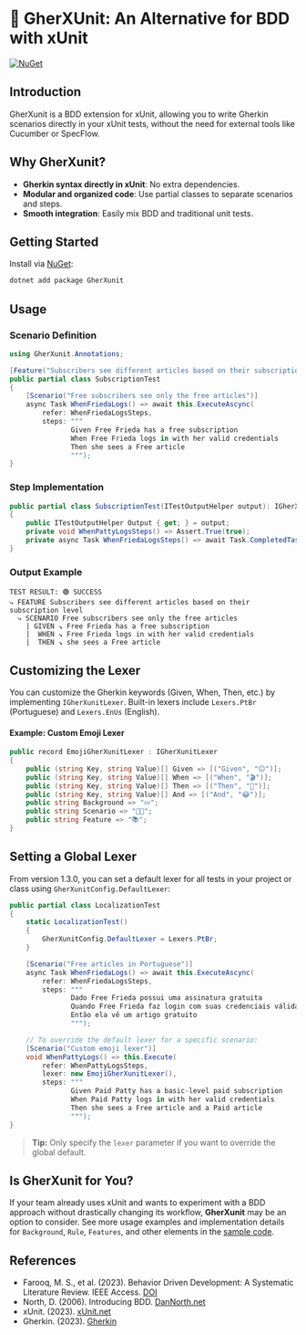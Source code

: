 # 🚀 GherXUnit: An Alternative for BDD with xUnit

[![NuGet](https://img.shields.io/nuget/v/GherXunit.svg)](https://www.nuget.org/packages/GherXunit)

## Introduction

GherXunit is a BDD extension for xUnit, allowing you to write Gherkin scenarios directly in your xUnit tests, without the need for external tools like Cucumber or SpecFlow.

## Why GherXunit?

- **Gherkin syntax directly in xUnit**: No extra dependencies.
- **Modular and organized code**: Use partial classes to separate scenarios and steps.
- **Smooth integration**: Easily mix BDD and traditional unit tests.

## Getting Started

Install via [NuGet](https://www.nuget.org/packages/GherXunit/):

```sh
dotnet add package GherXunit
```

## Usage

### Scenario Definition

```csharp
using GherXunit.Annotations;

[Feature("Subscribers see different articles based on their subscription level")]
public partial class SubscriptionTest
{
    [Scenario("Free subscribers see only the free articles")]
    async Task WhenFriedaLogs() => await this.ExecuteAscync(
        refer: WhenFriedaLogsSteps,
        steps: """
               Given Free Frieda has a free subscription
               When Free Frieda logs in with her valid credentials
               Then she sees a Free article
               """);
}
```

### Step Implementation

```csharp
public partial class SubscriptionTest(ITestOutputHelper output): IGherXunit
{
    public ITestOutputHelper Output { get; } = output;
    private void WhenPattyLogsSteps() => Assert.True(true);
    private async Task WhenFriedaLogsSteps() => await Task.CompletedTask;
}
```

### Output Example

```gherkindotnet
TEST RESULT: 🟢 SUCCESS
⤷ FEATURE Subscribers see different articles based on their subscription level
  ⤷ SCENARIO Free subscribers see only the free articles
    | GIVEN ↘ Free Frieda has a free subscription
    |  WHEN ↘ Free Frieda logs in with her valid credentials
    |  THEN ↘ she sees a Free article
```

## Customizing the Lexer

You can customize the Gherkin keywords (Given, When, Then, etc.) by implementing `IGherXunitLexer`. Built-in lexers include `Lexers.PtBr` (Portuguese) and `Lexers.EnUs` (English).

#### Example: Custom Emoji Lexer

```csharp
public record EmojiGherXunitLexer : IGherXunitLexer
{
    public (string Key, string Value)[] Given => [("Given", "😐")];
    public (string Key, string Value)[] When => [("When", "🎬")];
    public (string Key, string Value)[] Then => [("Then", "🙏")];
    public (string Key, string Value)[] And => [("And", "😂")];
    public string Background => "💤";
    public string Scenario => "🥒📕";
    public string Feature => "📚";
}
```

## Setting a Global Lexer

From version 1.3.0, you can set a default lexer for all tests in your project or class using `GherXunitConfig.DefaultLexer`:

```csharp
public partial class LocalizationTest
{
    static LocalizationTest()
    {
        GherXunitConfig.DefaultLexer = Lexers.PtBr;
    }

    [Scenario("Free articles in Portuguese")]
    async Task WhenFriedaLogs() => await this.ExecuteAscync(
        refer: WhenFriedaLogsSteps,
        steps: """
               Dado Free Frieda possui uma assinatura gratuita
               Quando Free Frieda faz login com suas credenciais válidas
               Então ela vê um artigo gratuito
               """);

    // To override the default lexer for a specific scenario:
    [Scenario("Custom emoji lexer")]
    void WhenPattyLogs() => this.Execute(
        refer: WhenPattyLogsSteps,
        lexer: new EmojiGherXunitLexer(),
        steps: """
               Given Paid Patty has a basic-level paid subscription
               When Paid Patty logs in with her valid credentials
               Then she sees a Free article and a Paid article
               """);
}
```

> **Tip:** Only specify the `lexer` parameter if you want to override the global default.

## Is GherXunit for You?

If your team already uses xUnit and wants to experiment with a BDD approach without drastically changing its workflow, **GherXunit** may be an option to consider. See more usage examples and implementation details for `Background`, `Rule`, `Features`, and other elements in the [sample code](/src/base/GherXunit.Core/Samples).

## References

- Farooq, M. S., et al. (2023). Behavior Driven Development: A Systematic Literature Review. IEEE Access. [DOI](https://doi.org/10.1109/ACCESS.2023.3302356)
- North, D. (2006). Introducing BDD. [DanNorth.net](https://dannorth.net/introducing-bdd/)
- xUnit. (2023). [xUnit.net](https://xunit.net/)
- Gherkin. (2023). [Gherkin](https://cucumber.io/docs/gherkin/)
